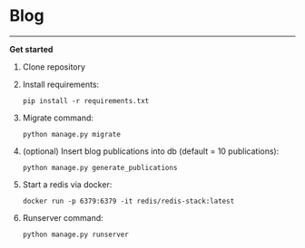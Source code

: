 # Blog
____
**Get started**


1. Clone repository

2. Install requirements:

    `pip install -r requirements.txt`

3. Migrate command:

    `python manage.py migrate`

4. (optional) Insert blog publications into db (default = 10 publications):

    `python manage.py generate_publications`

5. Start a redis via docker:

    `docker run -p 6379:6379 -it redis/redis-stack:latest` 

6. Runserver command:

    `python manage.py runserver`
